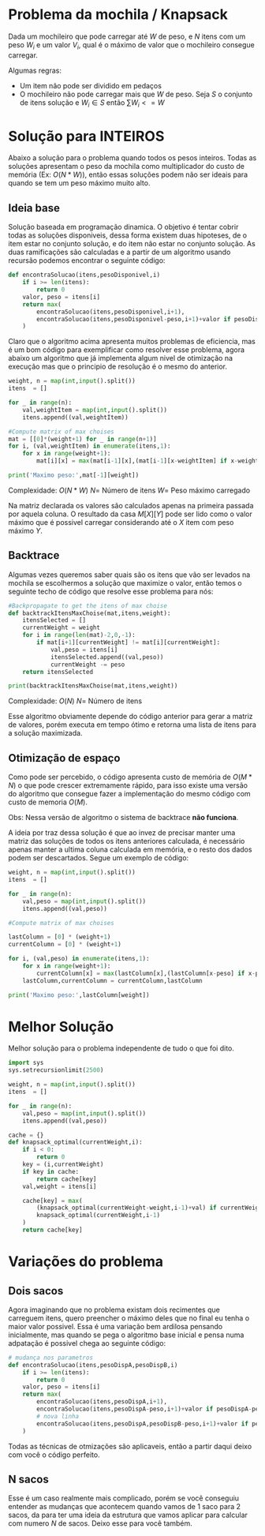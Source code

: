 # Problema da mochila / Knapsack 

Dada um mochileiro que pode carregar até $W$ de peso, e $N$ itens com um peso $W_i$ e um valor $V_i$, qual é o máximo de valor que o mochileiro consegue carregar.

Algumas regras:
 - Um item não pode ser dividido em pedaços
 - O mochileiro não pode carregar mais que $W$ de peso. Seja $S$ o conjunto de itens solução e $W_i\in S$ então $\sum{W_i}<=W$


# Solução para INTEIROS

Abaixo a solução para o problema quando todos os pesos inteiros. Todas as soluções apresentam o peso da mochila como multiplicador do custo de memória (Ex: $O(N*W)$), então essas soluções podem não ser ideais para quando se tem um peso máximo muito alto.

## Ideia base 
Solução baseada em programação dinamica. O objetivo é tentar cobrir todas as soluções disponiveis, dessa forma existem duas hipoteses, de o item estar no conjunto solução, e do item não estar no conjunto solução. As duas ramificações são calculadas e a partir de um algoritmo usando recursão podemos encontrar o seguinte código:
```python
def encontraSolucao(itens,pesoDisponivel,i)
    if i >= len(itens):
        return 0
    valor, peso = itens[i]
    return max(
        encontraSolucao(itens,pesoDisponivel,i+1),
        encontraSolucao(itens,pesoDisponivel-peso,i+1)+valor if pesoDisponivel-peso >= 0 else 0
    )
```

Claro que o algoritmo acima apresenta muitos problemas de eficiencia, mas é um bom código para exemplificar como resolver esse problema, agora abaixo um algoritmo que já implementa algum nivel de otimização na execução mas que o principio de resolução é o mesmo do anterior.

```python
weight, n = map(int,input().split())
itens  = []

for _ in range(n):
    val,weightItem = map(int,input().split())
    itens.append((val,weightItem))

#Compute matrix of max choises
mat = [[0]*(weight+1) for _ in range(n+1)]
for i, (val,weightItem) in enumerate(itens,1):
    for x in range(weight+1):
        mat[i][x] = max(mat[i-1][x],(mat[i-1][x-weightItem] if x-weightItem > 0 else 0) + val if x >= weightItem else 0)

print('Maximo peso:',mat[-1][weight])
```
Complexidade: $O(N*W)$ $N=$ Número de itens $W=$ Peso máximo carregado


Na matriz declarada os valores são calculados apenas na primeira passada por aquela coluna. O resultado da casa $M[X][Y]$ pode ser lido como o valor máximo que é possivel carregar considerando até o $X$ item com peso máximo $Y$.

## Backtrace

Algumas vezes queremos saber quais são os itens que vão ser levados na mochila se escolhermos a solução que maximize o valor, então temos o seguinte techo de código que resolve esse problema para nós:

```python
#Backpropagate to get the itens of max choise
def backtrackItensMaxChoise(mat,itens,weight):
    itensSelected = []
    currentWeight = weight
    for i in range(len(mat)-2,0,-1):
        if mat[i+1][currentWeight] != mat[i][currentWeight]:
            val,peso = itens[i]
            itensSelected.append((val,peso))
            currentWeight -= peso
    return itensSelected

print(backtrackItensMaxChoise(mat,itens,weight))
```
Complexidade: $O(N)$ $N=$ Número de itens 

Esse algoritmo obviamente depende do código anterior para gerar a matriz de valores, porém executa em tempo ótimo e retorna uma lista de itens para a solução maximizada.


## Otimização de espaço

Como pode ser percebido, o código apresenta custo de memória de $O(M*N)$ o que pode crescer extremamente rápido, para isso existe uma versão do algoritmo que consegue fazer a implementação do mesmo código com custo de memoria $O(M)$. 

Obs: Nessa versão de algoritmo o sistema de backtrace **não funciona**. 

A ideia por traz dessa solução é que ao invez de precisar manter uma matriz das soluções de todos os itens anteriores calculada, é necessário apenas manter a ultima coluna calculada em memória, e o resto dos dados podem ser descartados. Segue um exemplo de código:


```python
weight, n = map(int,input().split())
itens  = []

for _ in range(n):
    val,peso = map(int,input().split())
    itens.append((val,peso))

#Compute matrix of max choises

lastColumn = [0] * (weight+1)
currentColumn = [0] * (weight+1)

for i, (val,peso) in enumerate(itens,1):
    for x in range(weight+1):
        currentColumn[x] = max(lastColumn[x],(lastColumn[x-peso] if x-peso > 0 else 0) + val if x >= peso else 0)
    lastColumn,currentColumn = currentColumn,lastColumn

print('Maximo peso:',lastColumn[weight])
```

# Melhor Solução 

Melhor solução para o problema independente de tudo o que foi dito.

```python
import sys
sys.setrecursionlimit(2500)

weight, n = map(int,input().split())
itens  = []

for _ in range(n):
    val,peso = map(int,input().split())
    itens.append((val,peso))

cache = {}
def knapsack_optimal(currentWeight,i):
    if i < 0:
        return 0
    key = (i,currentWeight)
    if key in cache:
        return cache[key]
    val,weight = itens[i]

    cache[key] = max(
        (knapsack_optimal(currentWeight-weight,i-1)+val) if currentWeight > weight else 0,
        knapsack_optimal(currentWeight,i-1)
    )
    return cache[key]
```


# Variações do problema

## Dois sacos

Agora imaginando que no problema existam dois recimentes que carreguem itens, quero preencher o máximo deles que no final eu tenha o maior valor possivel. Essa é uma variação bem ardilosa pensando inicialmente, mas quando se pega o algoritmo base inicial e pensa numa adpatação é possivel chega ao seguinte código:

```python
# mudança nos parametros
def encontraSolucao(itens,pesoDispA,pesoDispB,i)
    if i >= len(itens):
        return 0
    valor, peso = itens[i]
    return max(
        encontraSolucao(itens,pesoDispA,i+1),
        encontraSolucao(itens,pesoDispA-peso,i+1)+valor if pesoDispA-peso >= 0 else 0
        # nova linha
        encontraSolucao(itens,pesoDispA,pesoDispB-peso,i+1)+valor if pesoDispB-peso >= 0 else 0
    )
```

Todas as técnicas de otmizações são aplicaveis, então a partir daqui deixo com você o código perfeito.


## N sacos

Esse é um caso realmente mais complicado, porém se você conseguiu entender as mudanças que acontecem quando vamos de 1 saco para 2 sacos, da para ter uma ideia da estrutura que vamos aplicar para calcular com numero $N$ de sacos. Deixo esse para você também.


